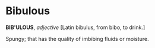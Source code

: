 # Bibulous

**BIB'ULOUS**, _adjective_ \[Latin bibulus, from bibo, to drink.\]

Spungy; that has the quality of imbibing fluids or moisture.
